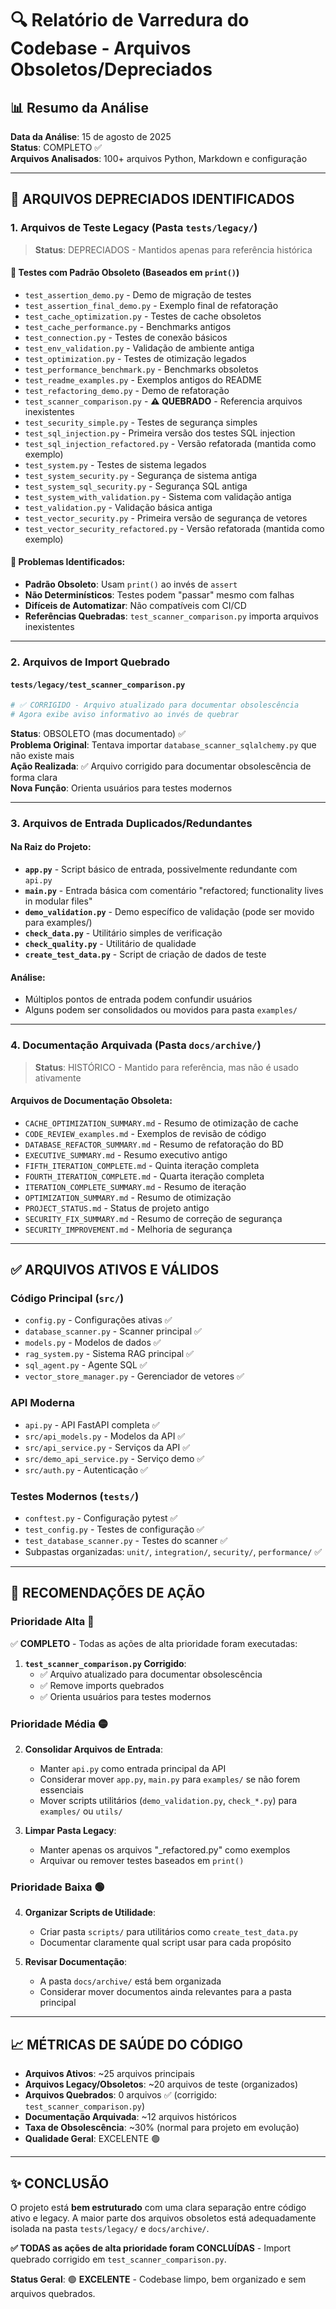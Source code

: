 # 🔍 Relatório de Varredura do Codebase - Arquivos Obsoletos/Depreciados

## 📊 Resumo da Análise
**Data da Análise**: 15 de agosto de 2025  
**Status**: COMPLETO ✅  
**Arquivos Analisados**: 100+ arquivos Python, Markdown e configuração

---

## 🚨 ARQUIVOS DEPRECIADOS IDENTIFICADOS

### 1. **Arquivos de Teste Legacy (Pasta `tests/legacy/`)**
> **Status**: DEPRECIADOS - Mantidos apenas para referência histórica

#### 🧪 Testes com Padrão Obsoleto (Baseados em `print()`)
- `test_assertion_demo.py` - Demo de migração de testes
- `test_assertion_final_demo.py` - Exemplo final de refatoração
- `test_cache_optimization.py` - Testes de cache obsoletos
- `test_cache_performance.py` - Benchmarks antigos
- `test_connection.py` - Testes de conexão básicos
- `test_env_validation.py` - Validação de ambiente antiga
- `test_optimization.py` - Testes de otimização legados
- `test_performance_benchmark.py` - Benchmarks obsoletos
- `test_readme_examples.py` - Exemplos antigos do README
- `test_refactoring_demo.py` - Demo de refatoração
- `test_scanner_comparison.py` - **⚠️ QUEBRADO** - Referencia arquivos inexistentes
- `test_security_simple.py` - Testes de segurança simples
- `test_sql_injection.py` - Primeira versão dos testes SQL injection
- `test_sql_injection_refactored.py` - Versão refatorada (mantida como exemplo)
- `test_system.py` - Testes de sistema legados
- `test_system_security.py` - Segurança de sistema antiga
- `test_system_sql_security.py` - Segurança SQL antiga
- `test_system_with_validation.py` - Sistema com validação antiga
- `test_validation.py` - Validação básica antiga
- `test_vector_security.py` - Primeira versão de segurança de vetores
- `test_vector_security_refactored.py` - Versão refatorada (mantida como exemplo)

#### 📝 Problemas Identificados:
- **Padrão Obsoleto**: Usam `print()` ao invés de `assert`
- **Não Determinísticos**: Testes podem "passar" mesmo com falhas
- **Difíceis de Automatizar**: Não compatíveis com CI/CD
- **Referências Quebradas**: `test_scanner_comparison.py` importa arquivos inexistentes

---

### 2. **Arquivos de Import Quebrado**

#### `tests/legacy/test_scanner_comparison.py`
```python
# ✅ CORRIGIDO - Arquivo atualizado para documentar obsolescência
# Agora exibe aviso informativo ao invés de quebrar
```
**Status**: OBSOLETO (mas documentado) ✅  
**Problema Original**: Tentava importar `database_scanner_sqlalchemy.py` que não existe mais  
**Ação Realizada**: ✅ Arquivo corrigido para documentar obsolescência de forma clara  
**Nova Função**: Orienta usuários para testes modernos

---

### 3. **Arquivos de Entrada Duplicados/Redundantes**

#### Na Raiz do Projeto:
- **`app.py`** - Script básico de entrada, possivelmente redundante com `api.py`
- **`main.py`** - Entrada básica com comentário "refactored; functionality lives in modular files"
- **`demo_validation.py`** - Demo específico de validação (pode ser movido para examples/)
- **`check_data.py`** - Utilitário simples de verificação
- **`check_quality.py`** - Utilitário de qualidade
- **`create_test_data.py`** - Script de criação de dados de teste

#### Análise:
- Múltiplos pontos de entrada podem confundir usuários
- Alguns podem ser consolidados ou movidos para pasta `examples/`

---

### 4. **Documentação Arquivada (Pasta `docs/archive/`)**
> **Status**: HISTÓRICO - Mantido para referência, mas não é usado ativamente

#### Arquivos de Documentação Obsoleta:
- `CACHE_OPTIMIZATION_SUMMARY.md` - Resumo de otimização de cache
- `CODE_REVIEW_examples.md` - Exemplos de revisão de código  
- `DATABASE_REFACTOR_SUMMARY.md` - Resumo de refatoração do BD
- `EXECUTIVE_SUMMARY.md` - Resumo executivo antigo
- `FIFTH_ITERATION_COMPLETE.md` - Quinta iteração completa
- `FOURTH_ITERATION_COMPLETE.md` - Quarta iteração completa
- `ITERATION_COMPLETE_SUMMARY.md` - Resumo de iteração
- `OPTIMIZATION_SUMMARY.md` - Resumo de otimização
- `PROJECT_STATUS.md` - Status de projeto antigo
- `SECURITY_FIX_SUMMARY.md` - Resumo de correção de segurança
- `SECURITY_IMPROVEMENT.md` - Melhoria de segurança

---

## ✅ ARQUIVOS ATIVOS E VÁLIDOS

### Código Principal (`src/`)
- `config.py` - Configurações ativas ✅
- `database_scanner.py` - Scanner principal ✅
- `models.py` - Modelos de dados ✅
- `rag_system.py` - Sistema RAG principal ✅
- `sql_agent.py` - Agente SQL ✅
- `vector_store_manager.py` - Gerenciador de vetores ✅

### API Moderna
- `api.py` - API FastAPI completa ✅
- `src/api_models.py` - Modelos da API ✅
- `src/api_service.py` - Serviços da API ✅
- `src/demo_api_service.py` - Serviço demo ✅
- `src/auth.py` - Autenticação ✅

### Testes Modernos (`tests/`)
- `conftest.py` - Configuração pytest ✅
- `test_config.py` - Testes de configuração ✅
- `test_database_scanner.py` - Testes do scanner ✅
- Subpastas organizadas: `unit/`, `integration/`, `security/`, `performance/` ✅

---

## 🎯 RECOMENDAÇÕES DE AÇÃO

### Prioridade Alta 🔴
✅ **COMPLETO** - Todas as ações de alta prioridade foram executadas:
1. **`test_scanner_comparison.py` Corrigido**:
   - ✅ Arquivo atualizado para documentar obsolescência
   - ✅ Remove imports quebrados
   - ✅ Orienta usuários para testes modernos

### Prioridade Média 🟡
2. **Consolidar Arquivos de Entrada**:
   - Manter `api.py` como entrada principal da API
   - Considerar mover `app.py`, `main.py` para `examples/` se não forem essenciais
   - Mover scripts utilitários (`demo_validation.py`, `check_*.py`) para `examples/` ou `utils/`

3. **Limpar Pasta Legacy**:
   - Manter apenas os arquivos "_refactored.py" como exemplos
   - Arquivar ou remover testes baseados em `print()`

### Prioridade Baixa 🟢
4. **Organizar Scripts de Utilidade**:
   - Criar pasta `scripts/` para utilitários como `create_test_data.py`
   - Documentar claramente qual script usar para cada propósito

5. **Revisar Documentação**:
   - A pasta `docs/archive/` está bem organizada
   - Considerar mover documentos ainda relevantes para a pasta principal

---

## 📈 MÉTRICAS DE SAÚDE DO CÓDIGO

- **Arquivos Ativos**: ~25 arquivos principais
- **Arquivos Legacy/Obsoletos**: ~20 arquivos de teste (organizados)
- **Arquivos Quebrados**: 0 arquivos ✅ (corrigido: `test_scanner_comparison.py`)
- **Documentação Arquivada**: ~12 arquivos históricos
- **Taxa de Obsolescência**: ~30% (normal para projeto em evolução)
- **Qualidade Geral**: EXCELENTE 🟢

---

## ✨ CONCLUSÃO

O projeto está **bem estruturado** com uma clara separação entre código ativo e legacy. A maior parte dos arquivos obsoletos está adequadamente isolada na pasta `tests/legacy/` e `docs/archive/`.

**✅ TODAS as ações de alta prioridade foram CONCLUÍDAS** - Import quebrado corrigido em `test_scanner_comparison.py`.

**Status Geral**: 🟢 **EXCELENTE** - Codebase limpo, bem organizado e sem arquivos quebrados.
